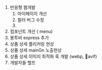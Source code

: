 
1. 반응형 웹개발
	1. 마이페이지 개선
	2. 필터 버그 수정
	3. 
2. 컴포넌트 개선 ( menu)
3. 봉투비 express 추가
4. 상품 상세 플리커링 현상
6. 상품 상세 mainGn 노출현상
5. 상품 상세 이미지 최적화 훅 개발 (webp, avif)
6. 개발자들 헬프